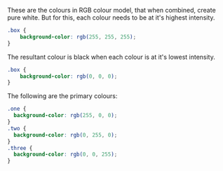 
These are the colours in RGB colour model, that when combined, create pure white. But for this, each colour needs to be at it's highest intensity.

```css
.box {
    background-color: rgb(255, 255, 255);
}
```

The resultant colour is black when each colour is at it's lowest intensity.

```css
.box {
    background-color: rgb(0, 0, 0);
}
```

The following are the primary colours:

```css
.one {
  background-color: rgb(255, 0, 0);
}
.two {
  background-color: rgb(0, 255, 0);
}
.three {
  background-color: rgb(0, 0, 255);
}
```
